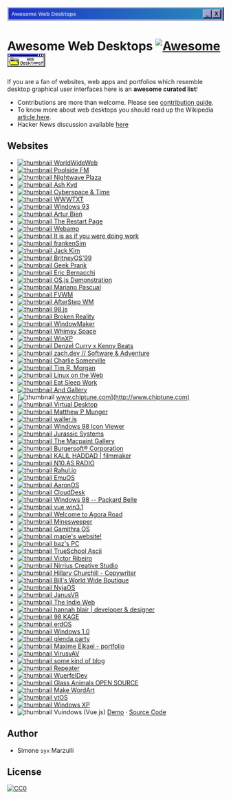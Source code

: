 ![bg](header.png)

# Awesome Web Desktops [![Awesome](https://cdn.rawgit.com/sindresorhus/awesome/d7305f38d29fed78fa85652e3a63e154dd8e8829/media/badge.svg)](https://github.com/sindresorhus/awesome) ![88x31](88x31.gif)

If you are a fan of websites, web apps and portfolios which resemble desktop graphical user interfaces here is an **awesome curated list**!

- Contributions are more than welcome. Please see [contribution guide](contributing.md).
- To know more about web desktops you should read up the Wikipedia [article here](https://en.wikipedia.org/wiki/Web_desktop).
- Hacker News discussion available [here](https://news.ycombinator.com/item?id=23734093)


## Websites

* [![thumbnail](https://s2.googleusercontent.com/s2/favicons?domain_url=https://worldwideweb.cern.ch/browser) WorldWideWeb](https://worldwideweb.cern.ch/browser)
* [![thumbnail](https://s2.googleusercontent.com/s2/favicons?domain_url=https://poolside.fm) Poolside FM](https://poolside.fm)
* [![thumbnail](https://s2.googleusercontent.com/s2/favicons?domain_url=https://plaza.one) Nightwave Plaza](https://plaza.one)
* [![thumbnail](https://s2.googleusercontent.com/s2/favicons?domain_url=https://ash.ms) Ash Kyd](https://ash.ms)
* [![thumbnail](https://s2.googleusercontent.com/s2/favicons?domain_url=http://cyberspaceandtime.com/Gaano9Y6KAU.video+related) Cyberspace & Time](http://cyberspaceandtime.com/Gaano9Y6KAU.video+related)
* [![thumbnail](https://s2.googleusercontent.com/s2/favicons?domain_url=https://wwwtxt.org/about) WWWTXT](https://wwwtxt.org/about)
* [![thumbnail](https://s2.googleusercontent.com/s2/favicons?domain_url=https://www.windows93.net) Windows 93](https://www.windows93.net)
* [![thumbnail](https://s2.googleusercontent.com/s2/favicons?domain_url=https://www.expensive.toys) Artur Bień](https://www.expensive.toys)
* [![thumbnail](https://s2.googleusercontent.com/s2/favicons?domain_url=http://www.therestartpage.com) The Restart Page](http://www.therestartpage.com)
* [![thumbnail](https://s2.googleusercontent.com/s2/favicons?domain_url=https://webamp.org) Webamp](https://webamp.org)
* [![thumbnail](https://s2.googleusercontent.com/s2/favicons?domain_url=https://pippinbarr.github.io/itisasifyouweredoingwork) It is as if you were doing work](https://pippinbarr.github.io/itisasifyouweredoingwork)
* [![thumbnail](https://s2.googleusercontent.com/s2/favicons?domain_url=https://frankensim.animade.tv) frankenSim](https://frankensim.animade.tv)
* [![thumbnail](https://s2.googleusercontent.com/s2/favicons?domain_url=https://www.jackk.im) Jack Kim](https://www.jackk.im)
* [![thumbnail](https://s2.googleusercontent.com/s2/favicons?domain_url=https://www.itsbritneybot.com) BritneyOS'99](https://www.itsbritneybot.com)
* [![thumbnail](https://s2.googleusercontent.com/s2/favicons?domain_url=https://geekprank.com) Geek Prank](https://geekprank.com)
* [![thumbnail](https://s2.googleusercontent.com/s2/favicons?domain_url=http://eeerik.com) Eric Bernacchi](http://eeerik.com)
* [![thumbnail](https://s2.googleusercontent.com/s2/favicons?domain_url=https://demo.os-js.org) OS.js Demonstration](https://demo.os-js.org)
* [![thumbnail](https://s2.googleusercontent.com/s2/favicons?domain_url=http://www.marianopascual.me) Mariano Pascual](http://www.marianopascual.me)
* [![thumbnail](https://s2.googleusercontent.com/s2/favicons?domain_url=http://www.fvwm.org) FVWM](http://www.fvwm.org)
* [![thumbnail](https://s2.googleusercontent.com/s2/favicons?domain_url=http://www.afterstep.org) AfterStep WM](http://www.afterstep.org)
* [![thumbnail](https://s2.googleusercontent.com/s2/favicons?domain_url=https://98.js.org) 98.js](https://98.js.org)
* [![thumbnail](https://s2.googleusercontent.com/s2/favicons?domain_url=https://brokenrealitygame.tumblr.com) Broken Reality](https://brokenrealitygame.tumblr.com)
* [![thumbnail](https://s2.googleusercontent.com/s2/favicons?domain_url=https://www.windowmaker.org) WindowMaker](https://www.windowmaker.org)
* [![thumbnail](https://s2.googleusercontent.com/s2/favicons?domain_url=https://whimsy.space) Whimsy Space](https://whimsy.space)
* [![thumbnail](https://s2.googleusercontent.com/s2/favicons?domain_url=https://winxp.now.sh) WinXP](https://winxp.now.sh)
* [![thumbnail](https://s2.googleusercontent.com/s2/favicons?domain_url=https://ultimatedenzelcurry.com) Denzel Curry x Kenny Beats](https://ultimatedenzelcurry.com)
* [![thumbnail](https://s2.googleusercontent.com/s2/favicons?domain_url=https://zach.dev) zach.dev // Software & Adventure](https://zach.dev)
* [![thumbnail](https://s2.googleusercontent.com/s2/favicons?domain_url=https://charlie.bz) Charlie Somerville](https://charlie.bz)
* [![thumbnail](https://s2.googleusercontent.com/s2/favicons?domain_url=https://timmorgan.org) Tim R. Morgan](https://timmorgan.org)
* [![thumbnail](https://s2.googleusercontent.com/s2/favicons?domain_url=https://dev.lotw.xyz/desk.os) Linux on the Web](https://dev.lotw.xyz/desk.os)
* [![thumbnail](https://s2.googleusercontent.com/s2/favicons?domain_url=https://www.eatsleepwork.com) Eat Sleep Work](https://www.eatsleepwork.com)
* [![thumbnail](https://s2.googleusercontent.com/s2/favicons?domain_url=https://andgallery.art) And Gallery](https://andgallery.art)
* [![thumbnail](https://s2.googleusercontent.com/s2/favicons?domain_url=http://www.chiptune.com) www.chiptune.com](http://www.chiptune.com)
* [![thumbnail](https://s2.googleusercontent.com/s2/favicons?domain_url=http://www.virtualdesktop.org) Virtual Desktop](http://www.virtualdesktop.org)
* [![thumbnail](https://s2.googleusercontent.com/s2/favicons?domain_url=https://www.matthewpmunger.com) Matthew P Munger](https://www.matthewpmunger.com)
* [![thumbnail](https://s2.googleusercontent.com/s2/favicons?domain_url=https://waller.is) waller.is](https://waller.is)
* [![thumbnail](https://s2.googleusercontent.com/s2/favicons?domain_url=https://win98icons.alexmeub.com) Windows 98 Icon Viewer](https://win98icons.alexmeub.com)
* [![thumbnail](https://s2.googleusercontent.com/s2/favicons?domain_url=https://jurassicsystems.com) Jurassic Systems](https://jurassicsystems.com)
* [![thumbnail](https://s2.googleusercontent.com/s2/favicons?domain_url=http://www.macpaint.org) The Macpaint Gallery](http://www.macpaint.org)
* [![thumbnail](https://s2.googleusercontent.com/s2/favicons?domain_url=https://www.burgersoft.co) Burgersoft® Corporation](https://www.burgersoft.co)
* [![thumbnail](https://s2.googleusercontent.com/s2/favicons?domain_url=https://kalilhaddad.com) KALIL HADDAD | filmmaker](https://kalilhaddad.com)
* [![thumbnail](https://s2.googleusercontent.com/s2/favicons?domain_url=http://n10.as) N10.AS RADIO](http://www.n10.as)
* [![thumbnail](https://s2.googleusercontent.com/s2/favicons?domain_url=https://rahul.io) Rahul.io](https://rahul.io)
* [![thumbnail](https://s2.googleusercontent.com/s2/favicons?domain_url=https://emupedia.net/beta/emuos/) EmuOS](https://emupedia.net/beta/emuos/)
* [![thumbnail](https://s2.googleusercontent.com/s2/favicons?domain_url=https://aaronos.dev/AaronOS/aosBeta.php) AaronOS](https://aaronos.dev/AaronOS/aosBeta.php)
* [![thumbnail](https://s2.googleusercontent.com/s2/favicons?domain_url=http://altaica.altervista.org) CloudDesk](http://altaica.altervista.org)
* [![thumbnail](https://s2.googleusercontent.com/s2/favicons?domain_url=https://packard-belle.netlify.com) Windows 98 -- Packard Belle](https://packard-belle.netlify.com)
* [![thumbnail](https://s2.googleusercontent.com/s2/favicons?domain_url=https://disjfa.github.io/vue-win-3.1/) vue win3.1](https://disjfa.github.io/vue-win-3.1/)
* [![thumbnail](https://s2.googleusercontent.com/s2/favicons?domain_url=http://agoraroad.com) Welcome to Agora Road](http://agoraroad.com)
* [![thumbnail](https://s2.googleusercontent.com/s2/favicons?domain_url=https://winmine-exe.now.sh) Minesweeper](https://winmine-exe.now.sh)
* [![thumbnail](https://s2.googleusercontent.com/s2/favicons?domain_url=https://gamithra.com) Gamithra OS](https://gamithra.com)
* [![thumbnail](https://s2.googleusercontent.com/s2/favicons?domain_url=https://maple.pet) maple's website!](https://maple.pet)
* [![thumbnail](https://s2.googleusercontent.com/s2/favicons?domain_url=https://niceware.neocities.org) baz's PC](https://niceware.neocities.org)
* [![thumbnail](https://s2.googleusercontent.com/s2/favicons?domain_url=https://www.trueschool.se) TrueSchool Ascii](https://www.trueschool.se)
* [![thumbnail](https://s2.googleusercontent.com/s2/favicons?domain_url=https://victorribeiro.com) Victor Ribeiro](https://victorribeiro.com)
* [![thumbnail](https://s2.googleusercontent.com/s2/favicons?domain_url=https://nirri.us) Nirrius Creative Studio](https://nirri.us)
* [![thumbnail](https://s2.googleusercontent.com/s2/favicons?domain_url=http://hillarychurchill.com) Hillary Churchill - Copywriter](http://hillarychurchill.com)
* [![thumbnail](https://s2.googleusercontent.com/s2/favicons?domain_url=https://billsworld.neocities.org) Bill's World Wide Boutique](https://billsworld.neocities.org)
* [![thumbnail](https://s2.googleusercontent.com/s2/favicons?domain_url=https://signal3.neocities.org) NyjaOS](https://signal3.neocities.org)
* [![thumbnail](https://s2.googleusercontent.com/s2/favicons?domain_url=https://janusvr.neocities.org) JanusVR](https://janusvr.neocities.org)
* [![thumbnail](https://s2.googleusercontent.com/s2/favicons?domain_url=https://theindieweb.com) The Indie Web](https://theindieweb.com)
* [![thumbnail](https://s2.googleusercontent.com/s2/favicons?domain_url=https://hannahblair.co.uk) hannah blair | developer & designer](https://hannahblair.co.uk)
* [![thumbnail](https://s2.googleusercontent.com/s2/favicons?domain_url=https://ka.ge) 98 KAGE](https://ka.ge)
* [![thumbnail](https://s2.googleusercontent.com/s2/favicons?domain_url=https://iamerd.xyz) erdOS](https://iamerd.xyz)
* [![thumbnail](https://s2.googleusercontent.com/s2/favicons?domain_url=https://win1.krnl386.com) Windows 1.0](https://win1.krnl386.com)
* [![thumbnail](https://s2.googleusercontent.com/s2/favicons?domain_url=https://glenda.0x46.net) glenda.party](https://glenda.0x46.net)
* [![thumbnail](https://s2.googleusercontent.com/s2/favicons?domain_url=https://elkael.com) Maxime Elkael - portfolio](https://elkael.com)
* [![thumbnail](https://s2.googleusercontent.com/s2/favicons?domain_url=https://os.virusav.com) VirusvAV](https://os.virusav.com)
* [![thumbnail](https://s2.googleusercontent.com/s2/favicons?domain_url=https://blog.aimen.me) some kind of blog](https://blog.aimen.me)
* [![thumbnail](https://s2.googleusercontent.com/s2/favicons?domain_url=https://repeater.space) Repeater](https://repeater.space)
* [![thumbnail](https://s2.googleusercontent.com/s2/favicons?domain_url=https://wuerfeldev.de) WuerfelDev](https://wuerfeldev.de)
* [![thumbnail](https://s2.googleusercontent.com/s2/favicons?domain_url=https://opensource.glassanimals.com) Glass Animals OPEN SOURCE](https://opensource.glassanimals.com)
* [![thumbnail](https://s2.googleusercontent.com/s2/favicons?domain_url=https://makewordart.com) Make WordArt](https://makewordart.com)
* [![thumbnail](https://s2.googleusercontent.com/s2/favicons?domain_url=https://ytcracker.com) ytOS](https://ytcracker.com)
* [![thumbnail](https://s2.googleusercontent.com/s2/favicons?domain_url=https://windows-xp.netlify.app) Windows XP](https://windows-xp.netlify.app)
* ![thumbnail](https://s2.googleusercontent.com/s2/favicons?domain_url=https://marcmascarell.github.io/Vuindows/) Vuindows (Vue.js) [Demo](https://marcmascarell.github.io/Vuindows/)  · [Source Code](https://github.com/marcmascarell/Vuindows)


## Author

* Simone `syx` Marzulli

## License

[![CC0](https://licensebuttons.net/p/zero/1.0/88x31.png)](https://creativecommons.org/publicdomain/zero/1.0/)

